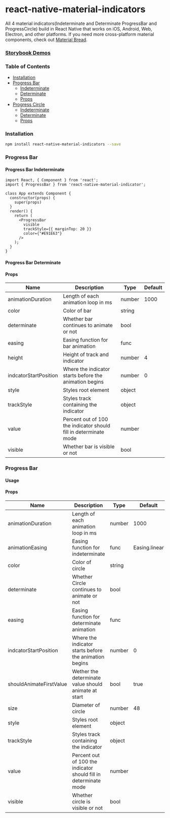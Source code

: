 # react-native-material-indicators

All 4 material indicators(Indeterminate and Determinate ProgressBar and ProgressCircle) build in React Native that works on iOS, Android, Web, Electron, and other platforms. If you need more cross-platform material components, check out [Material Bread](https://github.com/codypearce/material-bread).

### [Storybook Demos](https://codypearce.github.io/react-native-material-indicators/)


### Table of Contents

- [Installation](#installation)
- [Progress Bar](#progress-bar)
  - [Indeterminate](#progresss-bar-indeterminate)
  - [Determinate](#progresss-bar-determinate)
  - [Props](#props)
- [Progress Circle](#progress-circle)
  - [Indeterminate](#progresss-circle-indeterminate)
  - [Determinate](#progresss-circle-determinate)
  - [Props](#props)

### Installation
```bash
npm install react-native-material-indicators --save
```

### Progress Bar

#### Progress Bar Indeterminate

```
import React, { Component } from 'react';
import { ProgressBar } from 'react-native-material-indicator';

class App extends Component {
  constructor(props) {
    super(props)
  }
  render() {
    return (
      <ProgressBar
        visible
        trackStyle={{ marginTop: 20 }}
        color={"#E91E63"}
      />
    );
  }
}
```

#### Progress Bar Determinate

#### Props
| Name                  | Description                                                      | Type   | Default |
|-----------------------|------------------------------------------------------------------|--------|---------|
| animationDuration     | Length of each animation loop in ms                              | number | 1000    |
| color                 | Color of bar                                                     | string |         |
| determinate           | Whether bar continues to animate or not                          | bool   |         |
| easing                | Easing function for bar animation                                | func   |         |
| height                | Height of track and indicator                                    | number | 4       |
| indcatorStartPosition | Where the indicator starts before the animation begins           | number | 0       |
| style                 | Styles root element                                              | object |         |
| trackStyle            | Styles track containing the indicator                            | object |         |
| value                 | Percent out of 100 the indicator should fill in determinate mode | number |         |
| visible               | Whether bar is visible or not                                    | bool   |         |

### Progress Bar

#### Usage

#### Props

| Name                    | Description                                                      | Type   | Default       |
|-------------------------|------------------------------------------------------------------|--------|---------------|
| animationDuration       | Length of each animation loop in ms                              | number | 1000          |
| animationEasing         | Easing function for indeterminate                                | func   | Easing.linear |
| color                   | Color of circle                                                  | string |               |
| determinate             | Whether Circle continues to animate or not                       | bool   |               |
| easing                  | Easing function for determinate animation                        | func   |               |
| indcatorStartPosition   | Where the indicator starts before the animation begins           | number | 0             |
| shouldAnimateFirstValue | Wether the determinate value should animate at start             | bool   | true          |
| size                    | Diameter of circle                                               | number | 48            |
| style                   | Styles root element                                              | object |               |
| trackStyle              | Styles track containing the indicator                            | object |               |
| value                   | Percent out of 100 the indicator should fill in determinate mode | number |               |
| visible                 | Whether circle is visible or not                                 | bool   |               |
